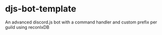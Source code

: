 # djs-bot-template
An advanced discord.js bot with a command handler and custom prefix per guild using reconlxDB
